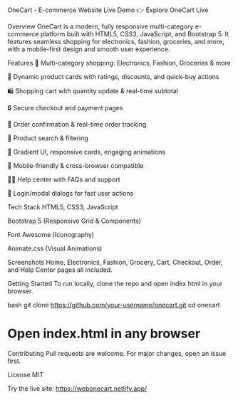 OneCart - E-commerce Website
Live Demo
👉 Explore OneCart Live

Overview
OneCart is a modern, fully responsive multi-category e-commerce platform built with HTML5, CSS3, JavaScript, and Bootstrap 5. It features seamless shopping for electronics, fashion, groceries, and more, with a mobile-first design and smooth user experience.

Features
🛒 Multi-category shopping: Electronics, Fashion, Groceries & more

👗 Dynamic product cards with ratings, discounts, and quick-buy actions

🛍️ Shopping cart with quantity update & real-time subtotal

🔒 Secure checkout and payment pages

🚚 Order confirmation & real-time order tracking

🔎 Product search & filtering

🎨 Gradient UI, responsive cards, engaging animations

📱 Mobile-friendly & cross-browser compatible

🙋‍♂️ Help center with FAQs and support

💬 Login/modal dialogs for fast user actions

Tech Stack
HTML5, CSS3, JavaScript

Bootstrap 5 (Responsive Grid & Components)

Font Awesome (Iconography)

Animate.css (Visual Animations)

Screenshots
Home, Electronics, Fashion, Grocery, Cart, Checkout, Order, and Help Center pages all included.

Getting Started
To run locally, clone the repo and open index.html in your browser.

bash
git clone https://github.com/your-username/onecart.git
cd onecart
# Open index.html in any browser
Contributing
Pull requests are welcome. For major changes, open an issue first.

License
MIT

Try the live site: https://webonecart.netlify.app/
